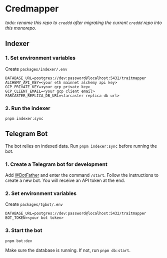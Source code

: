 # Credmapper

_todo: rename this repo to `creddd` after migrating the current `creddd` repo into this monorepo._

## Indexer

### 1. Set environment variables

Create `packages/indexer/.env`

```
DATABASE_URL=postgres://dev:password@localhost:5432/traitmapper
ALCHEMY_API_KEY=<your eth mainnet alchemy api key>
GCP_PRIVATE_KEY=<your gcp private key>
GCP_CLIENT_EMAIL=<your gcp client email>
FARCASTER_REPLICA_DB_URL=<farcaster replica db url>
```

### 2. Run the indexer

```
pnpm indexer:sync
```

## Telegram Bot

The bot relies on indexed data. Run `pnpm indexer:sync` before running the bot.

### 1. Create a Telegram bot for development

Add [@BotFather](https://t.me/BotFather) and enter the command `/start`. Follow the instructions to create a new bot. You will receive an API token at the end.

### 2. Set environment variables

Create `packages/tgbot/.env`

```
DATABASE_URL=postgres://dev:password@localhost:5432/traitmapper
BOT_TOKEN=<your bot token>
```

### 3. Start the bot

```
pnpm bot:dev
```

Make sure the database is running. If not, run `pnpm db:start`.
